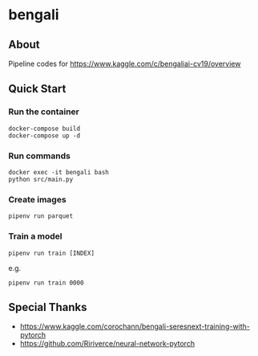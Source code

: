 # bengali
## About
Pipeline codes for https://www.kaggle.com/c/bengaliai-cv19/overview

## Quick Start

### Run the container

```
docker-compose build
docker-compose up -d
```

### Run commands

```
docker exec -it bengali bash
python src/main.py
```

### Create images

```
pipenv run parquet
```

### Train a model

```
pipenv run train [INDEX]
```

e.g.

```
pipenv run train 0000
```

## Special Thanks

- https://www.kaggle.com/corochann/bengali-seresnext-training-with-pytorch
- https://github.com/Ririverce/neural-network-pytorch

